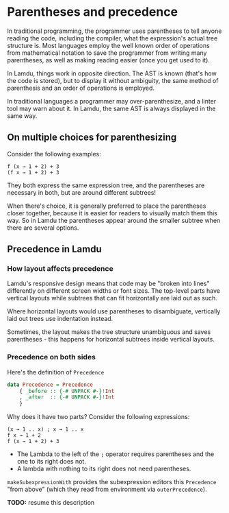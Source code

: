 # Parentheses and precedence

In traditional programming, the programmer uses parentheses to tell anyone reading the code, including the compiler, what the expression's actual tree structure is. Most languages employ the well known order of operations from mathematical notation to save the programmer from writing many parentheses, as well as making reading easier (once you get used to it).

In Lamdu, things work in opposite direction. The AST is known (that's how the code is stored), but to display it without ambiguity, the same method of parenthesis and an order of operations is employed.

In traditional languages a programmer may over-parenthesize, and a linter tool may warn about it. In Lamdu, the same AST is always displayed in the same way.

## On multiple choices for parenthesizing

Consider the following examples:

    f (x → 1 + 2) + 3
    (f x → 1 + 2) + 3

They both express the same expression tree, and the parentheses are necessary in both, but are around different subtrees!

When there's choice, it is generally preferred to place the parentheses closer together, because it is easier for readers to visually match them this way. So in Lamdu the parentheses appear around the smaller subtree when there are several options.

## Precedence in Lamdu

### How layout affects precedence

Lamdu's responsive design means that code may be "broken into lines" differently on different screen widths or font sizes.
The top-level parts have vertical layouts while subtrees that can fit horizontally are laid out as such.

Where horizontal layouts would use parentheses to disambiguate, vertically laid out trees use indentation instead.

Sometimes, the layout makes the tree structure unambiguous and saves parentheses - this happens for horizontal subtrees inside vertical layouts.

### Precedence on both sides

Here's the definition of `Precedence`

```Haskell
data Precedence = Precedence
    { _before :: {-# UNPACK #-}!Int
    , _after  :: {-# UNPACK #-}!Int
    }
```

Why does it have two parts? Consider the following expressions:

    (x → 1 .. x) ; x → 1 .. x
    f x → 1 + 2
    f (x → 1 + 2) + 3

* The Lambda to the left of the `;` operator requires parentheses and the one to its right does not.
* A lambda with nothing to its right does not need parentheses.

`makeSubexpressionWith` provides the subexpression editors this `Precedence` "from above" (which they read from environment via `outerPrecedence`).

**TODO:** resume this description

